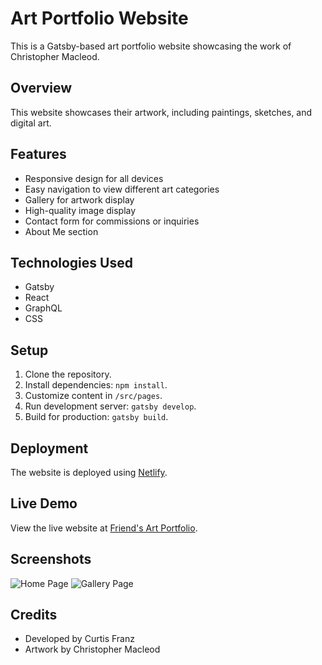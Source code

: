 # Art Portfolio Website

This is a Gatsby-based art portfolio website showcasing the work of Christopher Macleod.

## Overview

This website showcases their artwork, including paintings, sketches, and digital art.

## Features

- Responsive design for all devices
- Easy navigation to view different art categories
- Gallery for artwork display
- High-quality image display
- Contact form for commissions or inquiries
- About Me section

## Technologies Used

- Gatsby
- React
- GraphQL
- CSS

## Setup

1. Clone the repository.
2. Install dependencies: `npm install`.
3. Customize content in `/src/pages`.
4. Run development server: `gatsby develop`.
5. Build for production: `gatsby build`.

## Deployment

The website is deployed using [Netlify](https://www.netlify.com/).

## Live Demo

View the live website at [Friend's Art Portfolio](https://example.com).

## Screenshots

![Home Page](screenshots/home.png)
![Gallery Page](screenshots/gallery.png)

## Credits

- Developed by Curtis Franz
- Artwork by Christopher Macleod
